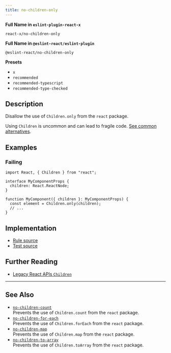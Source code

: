 ```yaml
---
title: no-children-only
---
```


**Full Name in `eslint-plugin-react-x`**

```plain copy
react-x/no-children-only
```

**Full Name in `@eslint-react/eslint-plugin`**

```plain copy
@eslint-react/no-children-only
```

**Presets**

- `x`
- `recommended`
- `recommended-typescript`
- `recommended-type-checked`

## Description

Disallow the use of `Children.only` from the `react` package.

Using `Children` is uncommon and can lead to fragile code. [See common alternatives](https://react.dev/reference/react/Children#alternatives).

## Examples

### Failing

```tsx
import React, { Children } from "react";

interface MyComponentProps {
  children: React.ReactNode;
}

function MyComponent({ children }: MyComponentProps) {
  const element = Children.only(children);
  // ...
}
```

## Implementation

- [Rule source](https://github.com/Rel1cx/eslint-react/tree/main/packages/plugins/eslint-plugin-react-x/src/rules/no-children-only.ts)
- [Test source](https://github.com/Rel1cx/eslint-react/tree/main/packages/plugins/eslint-plugin-react-x/src/rules/no-children-only.spec.ts)

## Further Reading

- [Legacy React APIs `Children`](https://react.dev/reference/react/Children)

---

## See Also

- [`no-children-count`](./no-children-count)\
  Prevents the use of `Children.count` from the `react` package.
- [`no-children-for-each`](./no-children-for-each)\
  Prevents the use of `Children.forEach` from the `react` package.
- [`no-children-map`](./no-children-map)\
  Prevents the use of `Children.map` from the `react` package.
- [`no-children-to-array`](./no-children-to-array)\
  Prevents the use of `Children.toArray` from the `react` package.

